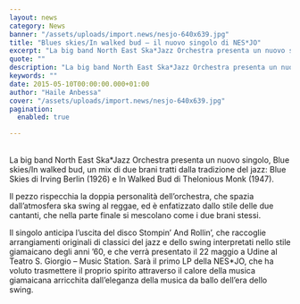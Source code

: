 ```yaml
---
layout: news
category: News
banner: "/assets/uploads/import.news/nesjo-640x639.jpg"
title: "Blues skies/In walked bud – il nuovo singolo di NES*JO"
excerpt: "La big band North East Ska*Jazz Orchestra presenta un nuovo singolo, Blue skies/In walked bud, un mix di due brani tratti dalla tradizione del jazz: Blue Skies di Irving Berlin (1926) e In Walked Bud di Thelonious Monk (1947). Il pezzo rispecchia la doppia personalità dell’orchestra, che spazia dall’atmosfera ska swing al reggae, ed è [&hellip"
quote: ""
description: "La big band North East Ska*Jazz Orchestra presenta un nuovo singolo, Blue skies/In walked bud, un mix di due brani tratti dalla tradizione del jazz: Blue Skies di Irving Berlin (1926) e In Walked Bud di Thelonious Monk (1947). Il pezzo rispecchia la doppia personalità dell’orchestra, che spazia dall’atmosfera ska swing al reggae, ed è [&hellip"
keywords: ""
date: 2015-05-10T00:00:00.000+01:00
author: "Haile Anbessa"
cover: "/assets/uploads/import.news/nesjo-640x639.jpg"
pagination:
  enabled: true

---
```


[](https://hotmc.com/wp-content/uploads/2015/05/nesjo.jpg)  
La big band North East Ska\*Jazz Orchestra presenta un nuovo singolo, Blue skies/In walked bud, un mix di due brani tratti dalla tradizione del jazz: Blue Skies di Irving Berlin (1926) e In Walked Bud di Thelonious Monk (1947).

Il pezzo rispecchia la doppia personalità dell’orchestra, che spazia dall’atmosfera ska swing al reggae, ed è enfatizzato dallo stile delle due cantanti, che nella parte finale si mescolano come i due brani stessi.

Il singolo anticipa l’uscita del disco Stompin’ And Rollin’, che raccoglie arrangiamenti originali di classici del jazz e dello swing interpretati nello stile giamaicano degli anni ’60, e che verrà presentato il 22 maggio a Udine al Teatro S. Giorgio – Music Station. Sarà il primo LP della NES\*JO, che ha voluto trasmettere il proprio spirito attraverso il calore della musica giamaicana arricchita dall’eleganza della musica da ballo dell’era dello swing.